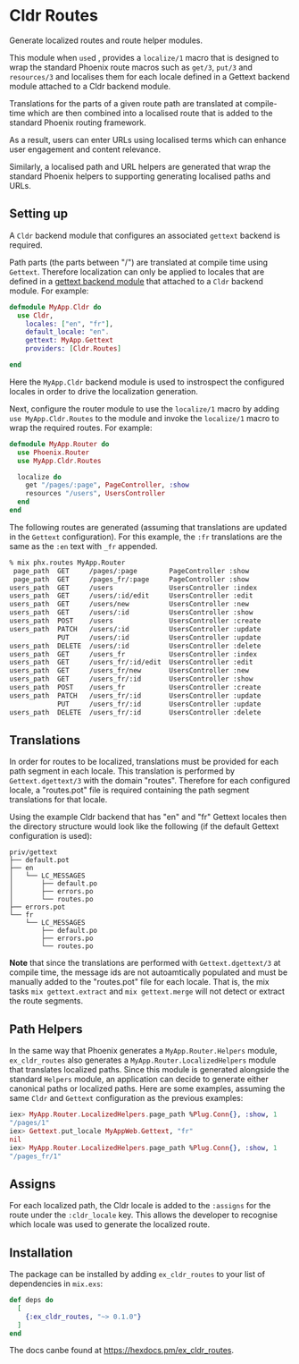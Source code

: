 # Cldr Routes

Generate localized routes and route helper
modules.

This module when `use`d , provides a `localize/1` macro that is designed to wrap the standard Phoenix route macros such as `get/3`, `put/3` and `resources/3` and localises them for each locale defined in a Gettext backend module attached to a Cldr backend module.

Translations for the parts of a given route path are translated at compile-time which are then combined into a localised route that is added to the standard Phoenix routing framework.

As a result, users can enter URLs using localised terms which can enhance user engagement and content relevance.

Similarly, a localised path and URL helpers are generated that wrap the standard Phoenix helpers to supporting generating localised paths and URLs.

## Setting up

A `Cldr` backend module that configures an associated `gettext` backend is required.

Path parts (the parts between "/") are translated at compile time using `Gettext`. Therefore localization can only be applied to locales that are defined in a [gettext backend module](https://hexdocs.pm/gettext/Gettext.html#module-using-gettext) that attached to a `Cldr` backend module. For example:

```elixir
defmodule MyApp.Cldr do
  use Cldr,
    locales: ["en", "fr"],
    default_locale: "en".
    gettext: MyApp.Gettext
    providers: [Cldr.Routes]

end
```

Here the `MyApp.Cldr` backend module is used to instrospect the configured locales in order to drive the localization generation.

Next, configure the router module to use the `localize/1` macro by adding `use MyApp.Cldr.Routes` to the module and invoke the `localize/1` macro to wrap the required routes. For example:

```elixir
defmodule MyApp.Router do
  use Phoenix.Router
  use MyApp.Cldr.Routes

  localize do
    get "/pages/:page", PageController, :show
    resources "/users", UsersController
  end
end
```

The following routes are generated (assuming that translations are updated in the `Gettext` configuration). For this example, the `:fr` translations are the same as the `:en` text with `_fr` appended. 

```bash 
% mix phx.routes MyApp.Router
 page_path  GET     /pages/:page        PageController :show
 page_path  GET     /pages_fr/:page     PageController :show
users_path  GET     /users              UsersController :index
users_path  GET     /users/:id/edit     UsersController :edit
users_path  GET     /users/new          UsersController :new
users_path  GET     /users/:id          UsersController :show
users_path  POST    /users              UsersController :create
users_path  PATCH   /users/:id          UsersController :update
            PUT     /users/:id          UsersController :update
users_path  DELETE  /users/:id          UsersController :delete
users_path  GET     /users_fr           UsersController :index
users_path  GET     /users_fr/:id/edit  UsersController :edit
users_path  GET     /users_fr/new       UsersController :new
users_path  GET     /users_fr/:id       UsersController :show
users_path  POST    /users_fr           UsersController :create
users_path  PATCH   /users_fr/:id       UsersController :update
            PUT     /users_fr/:id       UsersController :update
users_path  DELETE  /users_fr/:id       UsersController :delete
```

## Translations

In order for routes to be localized, translations must be provided for each path segment in each locale. This translation is performed by `Gettext.dgettext/3` with the domain "routes". Therefore for each configured locale, a "routes.pot" file is required containing the path segment translations for that locale.

Using the example Cldr backend that has "en" and "fr" Gettext locales then the directory structure would look like the following (if the default Gettext configuration is used):

    priv/gettext
    ├── default.pot
    ├── en
    │   └── LC_MESSAGES
    │       ├── default.po
    │       ├── errors.po
    │       └── routes.po
    ├── errors.pot
    └── fr
        └── LC_MESSAGES
            ├── default.po
            ├── errors.po
            └── routes.po

**Note** that since the translations are performed with `Gettext.dgettext/3` at compile time, the message ids are not autoamtically populated and must be manually added to the "routes.pot" file for each locale. That is, the mix tasks `mix gettext.extract` and `mix gettext.merge` will not detect or extract the route segments.
  
  
## Path Helpers

In the same way that Phoenix generates a `MyApp.Router.Helpers` module, `ex_cldr_routes` also generates a `MyApp.Router.LocalizedHelpers` module that translates localized paths. Since this module is generated alongside the standard `Helpers` module, an application can decide to generate either canonical paths or localized paths.  Here are some examples, assuming the same `Cldr` and `Gettext` configuration as the previous examples:

```elixir
iex> MyApp.Router.LocalizedHelpers.page_path %Plug.Conn{}, :show, 1
"/pages/1"
iex> Gettext.put_locale MyAppWeb.Gettext, "fr"         
nil
iex> MyApp.Router.LocalizedHelpers.page_path %Plug.Conn{}, :show, 1
"/pages_fr/1"

```

## Assigns

For each localized path, the Cldr locale is added to the `:assigns` for the route under the `:cldr_locale` key. This allows the developer to recognise which locale was used to generate the localized route.

## Installation

The package can be installed by adding `ex_cldr_routes` to your list of dependencies in `mix.exs`:

```elixir
def deps do
  [
    {:ex_cldr_routes, "~> 0.1.0"}
  ]
end
```

The docs canbe found at <https://hexdocs.pm/ex_cldr_routes>.


